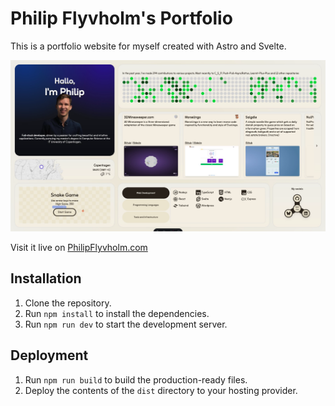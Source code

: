 # Philip Flyvholm's Portfolio

This is a portfolio website for myself created with Astro and Svelte.

![Preview of PhilipFlyvholm.com](preview.png "PhilipFlyvholm.com")

Visit it live on [PhilipFlyvholm.com](https://philipflyvholm.com)

## Installation

1. Clone the repository.
2. Run `npm install` to install the dependencies.
3. Run `npm run dev` to start the development server.

## Deployment

1. Run `npm run build` to build the production-ready files.
2. Deploy the contents of the `dist` directory to your hosting provider.
